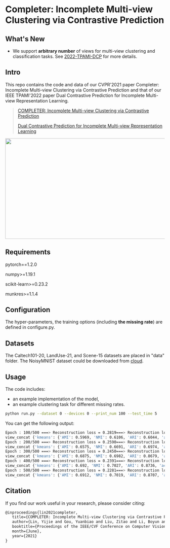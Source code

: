 # Completer: Incomplete Multi-view Clustering via Contrastive Prediction


## What's New

- We support **arbitrary number** of views for multi-view clustering and classification tasks. See [2022-TPAMI-DCP](https://github.com/XLearning-SCU/2022-TPAMI-DCP) for more details.

## Intro
This repo contains the code and data of our CVPR'2021 paper Completer: Incomplete Multi-view Clustering via Contrastive Prediction and that of our IEEE TPAMI'2022 paper Dual Contrastive Prediction for Incomplete Multi-view Representation Learning. 


> [COMPLETER: Incomplete Multi-view Clustering via Contrastive Prediction](http://pengxi.me/wp-content/uploads/2021/03/2021CVPR-completer.pdf)
> 
> [Dual Contrastive Prediction for Incomplete Multi-view Representation Learning](http://pengxi.me/wp-content/uploads/2023/02/DCP-2023_compressed.pdf)

<img src="https://github.com/Lin-Yijie/2021-CVPR-Completer/blob/main/figs/framework.png"  width="897" height="317" />

## Requirements

pytorch==1.2.0 

numpy>=1.19.1

scikit-learn>=0.23.2

munkres>=1.1.4

## Configuration

The hyper-parameters, the training options (including **the missing rate**) are defined in configure.py.

## Datasets

The Caltech101-20, LandUse-21, and Scene-15 datasets are placed in "data" folder. The NoisyMNIST dataset could be downloaded from [cloud](https://drive.google.com/file/d/1b__tkQMHRrYtcCNi_LxnVVTwB-TWdj93/view?usp=sharing).

## Usage

The code includes:

- an example implementation of the model,
- an example clustering task for different missing rates.

```bash
python run.py --dataset 0 --devices 0 --print_num 100 --test_time 5
```

You can get the following output:

```bash
Epoch : 100/500 ===> Reconstruction loss = 0.2819===> Reconstruction loss = 0.0320 ===> Dual prediction loss = 0.0199  ===> Contrastive loss = -4.4813e+02 ===> Loss = -4.4810e+02
view_concat {'kmeans': {'AMI': 0.5969, 'NMI': 0.6106, 'ARI': 0.6044, 'accuracy': 0.5813, 'precision': 0.4408, 'recall': 0.3835, 'f_measure': 0.3921}}
Epoch : 200/500 ===> Reconstruction loss = 0.2590===> Reconstruction loss = 0.0221 ===> Dual prediction loss = 0.0016  ===> Contrastive loss = -4.4987e+02 ===> Loss = -4.4984e+02
view_concat {'kmeans': {'AMI': 0.6575, 'NMI': 0.6691, 'ARI': 0.6974, 'accuracy': 0.6593, 'precision': 0.4551, 'recall': 0.4222, 'f_measure': 0.4096}}
Epoch : 300/500 ===> Reconstruction loss = 0.2450===> Reconstruction loss = 0.0207 ===> Dual prediction loss = 0.0011  ===> Contrastive loss = -4.5115e+02 ===> Loss = -4.5112e+02
view_concat {'kmeans': {'AMI': 0.6875, 'NMI': 0.6982, 'ARI': 0.8679, 'accuracy': 0.7439, 'precision': 0.4586, 'recall': 0.444, 'f_measure': 0.4217}}
Epoch : 400/500 ===> Reconstruction loss = 0.2391===> Reconstruction loss = 0.0210 ===> Dual prediction loss = 0.0007  ===> Contrastive loss = -4.5013e+02 ===> Loss = -4.5010e+02
view_concat {'kmeans': {'AMI': 0.692, 'NMI': 0.7027, 'ARI': 0.8736, 'accuracy': 0.7456, 'precision': 0.4601, 'recall': 0.4451, 'f_measure': 0.4257}}
Epoch : 500/500 ===> Reconstruction loss = 0.2281===> Reconstruction loss = 0.0187 ===> Dual prediction loss = 0.0008  ===> Contrastive loss = -4.5018e+02 ===> Loss = -4.5016e+02
view_concat {'kmeans': {'AMI': 0.6912, 'NMI': 0.7019, 'ARI': 0.8707, 'accuracy': 0.7464, 'precision': 0.4657, 'recall': 0.4464, 'f_measure': 0.4265}}
```

## Citation

If you find our work useful in your research, please consider citing:

```latex
@inproceedings{lin2021completer,
   title={COMPLETER: Incomplete Multi-view Clustering via Contrastive Prediction},
   author={Lin, Yijie and Gou, Yuanbiao and Liu, Zitao and Li, Boyun and Lv, Jiancheng and Peng, Xi},
   booktitle={Proceedings of the IEEE/CVF Conference on Computer Vision and Pattern Recognition (CVPR)},
   month={June},
   year={2021}
}
```

